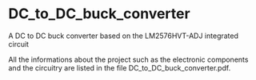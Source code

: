 # DC_to_DC_buck_converter
A DC to DC buck converter based on the LM2576HVT-ADJ integrated circuit

All the informations about the project such as the electronic components and the circuitry are listed in the file DC_to_DC_buck_converter.pdf.
